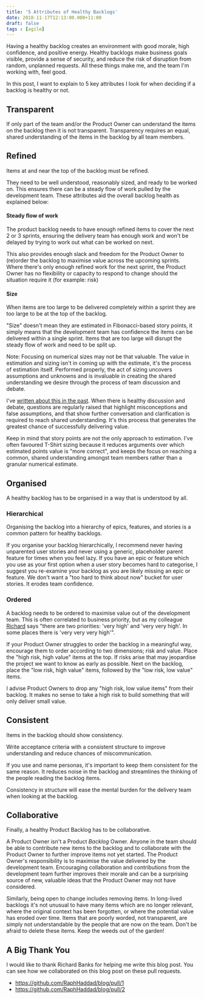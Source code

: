 ```yaml
---
title: '5 Attributes of Healthy Backlogs'
date: 2018-11-17T12:13:00.000+11:00
draft: false
tags : [agile]
---
```

Having a healthy backlog creates an environment with good morale, high confidence, and positive energy. Healthy backlogs make business goals visible, provide a sense of security, and reduce the risk of disruption from random, unplanned requests. All these things make me, and the team I'm working with, feel good.

In this post, I want to explain to 5 key attributes I look for when deciding if a backlog is healthy or not.

## Transparent
If only part of the team and/or the Product Owner can understand the items on the backlog then it is not transparent. Transparency requires an equal, shared understanding of the items in the backlog by all team members.

## Refined
Items at and near the top of the backlog must be refined.

They need to be well understood, reasonably sized, and ready to be worked on. This ensures there can be a steady flow of work pulled by the development team. These attributes aid the overall backlog health as explained below:

#### Steady flow of work
The product backlog needs to have enough refined items to cover the next 2 or 3 sprints, ensuring the delivery team has enough work and won't be delayed by trying to work out what can be worked on next.

This also provides enough slack and freedom for the Product Owner to (re)order the backlog to maximise value across the upcoming sprints. Where there's only enough refined work for the next sprint, the Product Owner has no flexibility or capacity to respond to change should the situation require it (for example: risk)  

#### Size
When items are too large to be delivered completely within a sprint they are too large to be at the top of the backlog.

"Size" doesn't mean they are estimated in Fibonacci-based story points, it simply means that the development team has confidence the items can be delivered within a single sprint. Items that are too large will disrupt the steady flow of work and need to be split up.

Note: Focusing on numerical sizes may not be that valuable. The value in estimation and sizing isn't in coming up with the estimate, it's the process of estimation itself. Performed properly, the act of sizing uncovers assumptions and unknowns and is invaluable in creating the shared understanding we desire through the process of team discussion and debate.

I've [written about this in the past](/2018/02/3-2-1---reveal-points.-the-true-value-of-poker-sizing/). When there is healthy discussion and debate, questions are regularly raised that highlight misconceptions and false assumptions, and that show further conversation and clarification is required to reach shared understanding. It's this process that generates the greatest chance of successfully delivering value.

Keep in mind that story points are not the only approach to estimation. I've often favoured T-Shirt sizing because it reduces arguments over which estimated points value is "more correct", and keeps the focus on reaching a common, shared understanding amongst team members rather than a granular numerical estimate.

## Organised
A healthy backlog has to be organised in a way that is understood by all.

### Hierarchical
Organising the backlog into a hierarchy of epics, features, and stories is a common pattern for healthy backlogs.

If you organise your backlog hierarchically, I recommend never having unparented user stories and never using a generic, placeholder parent feature for times when you feel lazy. If you have an epic or feature which you use as your first option when a user story becomes hard to categorise, I suggest you re-examine your backlog as you are likely missing an epic or feature. We don't want a "too hard to think about now" bucket for user stories. It erodes team confidence.

### Ordered
A backlog needs to be ordered to maximise value out of the development team. This is often correlated to business priority, but as my colleague [Richard](https://www.richard-banks.org/) says "there are two priorities: 'very high' and 'very very high'. In some places there is 'very very very high'".

If your Product Owner struggles to order the backlog in a meaningful way, encourage them to order according to two dimensions; risk and value. Place the "high risk, high value" items at the top. If risks arise that may jeopardise the project we want to know as early as possible. Next on the backlog, place the "low risk, high value" items, followed by the "low risk, low value" items.

I advise Product Owners to drop any "high risk, low value items" from their backlog. It makes no sense to take a high risk to build something that will only deliver small value. 

## Consistent
Items in the backlog should show consistency.

Write acceptance criteria with a consistent structure to improve understanding and reduce chances of miscommunication.

If you use and name personas, it's important to keep them consistent for the same reason. It reduces noise in the backlog and streamlines the thinking of the people reading the backlog items.

Consistency in structure will ease the mental burden for the delivery team when looking at the backlog.

## Collaborative
Finally, a healthy Product Backlog has to be collaborative.

A Product Owner isn't a Product _Backlog_ Owner. Anyone in the team should be able to contribute new items to the backlog and to collaborate with the Product Owner to further improve items not yet started. The Product Owner's responsibility is to maximise the value delivered by the development team. Encouraging collaboration and contributions from the development team further improves their morale and can be a surprising source of new, valuable ideas that the Product Owner may not have considered.

Similarly, being open to change includes removing items. In long-lived backlogs it's not unusual to have many items which are no longer relevant, where the original context has been forgotten, or where the potential value has eroded over time. Items that are poorly worded, not transparent, are simply not understandable by the people that are now on the team. Don't be afraid to delete these items. Keep the weeds out of the garden!

## A Big Thank You
I would like to thank Richard Banks for helping me write this blog post. You can see how we collaborated on this blog post on these pull requests.

- https://github.com/RaphHaddad/blog/pull/1
- https://github.com/RaphHaddad/blog/pull/2
